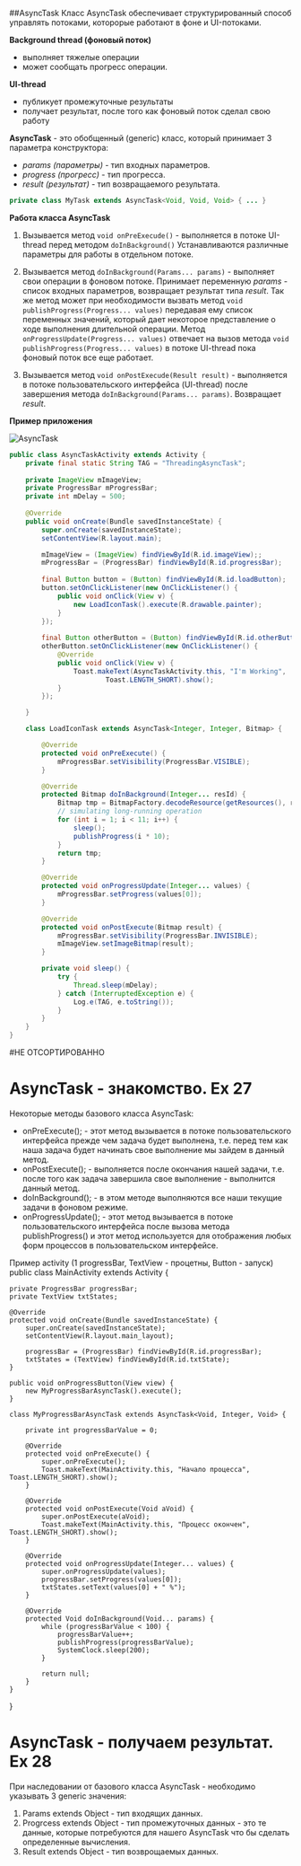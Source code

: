 ##AsyncTask
Класс AsyncTask обеспечивает структурированный способ управлять потоками, которорые работают в фоне и UI-потоками.

**Background thread (фоновый поток)** 
- выполняет тяжелые операции 
- может сообщать прогресс операции.

**UI-thread**
- публикует промежуточные результаты
- получает результат, после того как фоновый поток сделал свою работу

**AsyncTask** - это обобщенный (generic) класс, который принимает 3 параметра конструктора:
- *params (параметры)* - тип входных параметров.
- *progress (прогресс)* - тип прогресса.
- *result (результат)* - тип возвращаемого результата. 
```java
private class MyTask extends AsyncTask<Void, Void, Void> { ... }
```

**Работа класса AsyncTask**

1. Вызывается метод ```void onPreExecude()``` - выполняется в потоке UI-thread перед методом ```doInBackground()``` Устанавливаются различные параметры для работы в отдельном потоке.

2. Вызывается метод ```doInBackground(Params... params)``` - выполняет свои операции в фоновом потоке. Принимает переменную *params* - список входных параметров, возвращает результат типа *result*. Так же метод может при необходимости вызвать метод ```void publishProgress(Progress... values)``` передавая ему список переменных значений, который дает некоторое представление о ходе выполнения длительной операции. Метод ```onProgressUpdate(Progress... values)``` отвечает на вызов метода ```void publishProgress(Progress... values)``` в потоке UI-thread пока фоновый поток все еще работает.

3. Вызывается метод ```void onPostExecude(Result result)``` - выполняется в потоке пользовательского интерфейса (UI-thread) после завершения метода ```doInBackground(Params... params)```. Возвращает *result*.

**Пример приложения**

![AsyncTask](../images/async_task_6.png)

```java
public class AsyncTaskActivity extends Activity {
	private final static String TAG = "ThreadingAsyncTask";
	
	private ImageView mImageView;
	private ProgressBar mProgressBar;
	private int mDelay = 500;
	
	@Override
	public void onCreate(Bundle savedInstanceState) {
		super.onCreate(savedInstanceState);
		setContentView(R.layout.main);

		mImageView = (ImageView) findViewById(R.id.imageView);;
		mProgressBar = (ProgressBar) findViewById(R.id.progressBar);
		
		final Button button = (Button) findViewById(R.id.loadButton);
		button.setOnClickListener(new OnClickListener() {
			public void onClick(View v) {
				new LoadIconTask().execute(R.drawable.painter);
			}
		});
		
		final Button otherButton = (Button) findViewById(R.id.otherButton);
		otherButton.setOnClickListener(new OnClickListener() {
			@Override
			public void onClick(View v) {
				Toast.makeText(AsyncTaskActivity.this, "I'm Working",
						Toast.LENGTH_SHORT).show();
			}
		});

	}

	class LoadIconTask extends AsyncTask<Integer, Integer, Bitmap> {

		@Override
		protected void onPreExecute() {
			mProgressBar.setVisibility(ProgressBar.VISIBLE);
		}

		@Override
		protected Bitmap doInBackground(Integer... resId) {
			Bitmap tmp = BitmapFactory.decodeResource(getResources(), resId[0]);
			// simulating long-running operation 
			for (int i = 1; i < 11; i++) {
				sleep();
				publishProgress(i * 10);
			}
			return tmp;
		}

		@Override
		protected void onProgressUpdate(Integer... values) {
			mProgressBar.setProgress(values[0]);
		}

		@Override
		protected void onPostExecute(Bitmap result) {
			mProgressBar.setVisibility(ProgressBar.INVISIBLE);
			mImageView.setImageBitmap(result);
		}

		private void sleep() {
			try {
				Thread.sleep(mDelay);
			} catch (InterruptedException e) {
				Log.e(TAG, e.toString());
			}
		}
	}
}
```


#НЕ ОТСОРТИРОВАННО

# AsyncTask - знакомство. Ex 27
Некоторые методы базового класса AsyncTask:
- onPreExecute(); - этот метод вызывается в потоке пользовательского интерфейса прежде чем задача будет выполнена, т.е. перед тем как наша задача будет начинать свое выполнение мы зайдем в данный метод.
- onPostExecute(); - выполняется после окончания нашей задачи, т.е. после того как задача завершила свое выполнение - выполнится данный метод.
- doInBackground(); - в этом методе выполняются все наши текущие задачи в фоновом режиме.
- onProgressUpdate(); - этот метод вызывается в потоке пользовательского интерфейса после вызова метода publishProgress() и этот метод используется для отображения любых форм процессов в пользовательском интерфейсе.

Пример activity (1 progressBar, TextView - процетны, Button - запуск)
public class MainActivity extends Activity {

    private ProgressBar progressBar;
    private TextView txtStates;

    @Override
    protected void onCreate(Bundle savedInstanceState) {
        super.onCreate(savedInstanceState);
        setContentView(R.layout.main_layout);

        progressBar = (ProgressBar) findViewById(R.id.progressBar);
        txtStates = (TextView) findViewById(R.id.txtState);
    }

    public void onProgressButton(View view) {
        new MyProgressBarAsyncTask().execute();
    }

    class MyProgressBarAsyncTask extends AsyncTask<Void, Integer, Void> {

        private int progressBarValue = 0;

        @Override
        protected void onPreExecute() {
            super.onPreExecute();
            Toast.makeText(MainActivity.this, "Начало процесса", Toast.LENGTH_SHORT).show();
        }

        @Override
        protected void onPostExecute(Void aVoid) {
            super.onPostExecute(aVoid);
            Toast.makeText(MainActivity.this, "Процесс окончен", Toast.LENGTH_SHORT).show();
        }

        @Override
        protected void onProgressUpdate(Integer... values) {
            super.onProgressUpdate(values);
            progressBar.setProgress(values[0]);
            txtStates.setText(values[0] + " %");
        }

        @Override
        protected Void doInBackground(Void... params) {
            while (progressBarValue < 100) {
                progressBarValue++;
                publishProgress(progressBarValue);
                SystemClock.sleep(200);
            }

            return null;
        }
    }
}

# AsyncTask - получаем результат. Ex 28
При наследовании от базового класса AsyncTask - необходимо указывать 3 generic значения:
1) Params extends Object - тип входящих данных.
2) Progrсess extends Object - тип промежуточных данных - это те данные, которые потребуются для нашего AsyncTask что бы сделать определенные вычисления.
3) Result extends Object - тип возврощаемых данных.